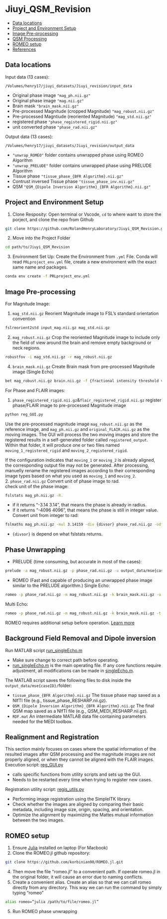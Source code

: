 # Jiuyi_QSM_Revision
- [Data locations](#data-locations)
- [Project and Environment Setup](#project-and-environment-setup)
- [Image Pre-processing](#image-pre-processing)
- [QSM Processing](#qsm-processing)
- [ROMEO setup](#romeo-setup)
- [References](#references)
## Data locations
Input data (13 cases):

`/Volumes/henry17/jiuyi_datasets/Jiuyi_revision/input_data`
- Original phase image `"mag_ph.nii.gz"`
- Original phase image `"mag.nii.gz"`
- Brain mask `"brain_mask.nii.gz"`
- Pre-processed Magnitude (cropped Magnitude) `"mag_robust.nii.gz"`
- Pre-processed Magntiude (reoriented Magnitude) `"mag_std.nii.gz"`
- registered phase `"phase_registered_rigid.nii.gz"`
- unit converted phase `"phase_rad.nii.gz"`

Output data (13 cases):

`/Volumes/henry17/jiuyi_datasets/Jiuyi_revision/output_data`
- `"unwrap_ROMEO"` folder contains unwrapped phase using ROMEO Algorithm
- `"unwrap_PRELUDE"` folder contains unwrapped phase using PRELUDE Algorithm
- Tissue phase `"tissue_phase_{BFR Algorithm}.nii.gz"`
- Contrust inversed Tissue phase `"tissue_phase_inv.nii.gz"`
- QSM `"QSM_{Dipole Inversion Algorithm}_{BFR Algorithm}.nii.gz"`

## Project and Environment Setup
1) Clone Resposity:
Open terminal or Vscode, `cd` to where want to store the porject, and clone the repo from Github
```bash
git clone https://github.com/RolandHenryLaboratory/Jiuyi_QSM_Revision.git
```
2) Move into the Project Folder
```bash
cd path/to/Jiuyi_QSM_Revision
```
3) Environment Set Up:
Create the Environment from `.yml` File. Conda will read `PRLproject_env.yml` file, create a new environment with the exact same name and packages.
```bash
conda env create -f PRLproject_env.yml
```

## Image Pre-processing
For Magnitude Image:
1. `mag_std.nii.gz` Reorient Magnitude image to FSL’s standard orientation convention  
```bash
fslreorient2std input_mag.nii.gz mag_std.nii.gz
```
2. `mag_robust.nii.gz` Crop the reoriented Magnitude image to include only the field of view around the brain and remove empty background or neck regions.  
```bash
robustfov -i mag_std.nii.gz -r mag_robust.nii.gz
```
4. `brain_mask.nii.gz` Create Brain mask from pre-processed Magnitude image (Single Echo)  
```bash
bet mag_robust.nii.gz brain.nii.gz -f {fractional intensity threshold value} -m
```
For Phase and FLAIR images:
1. `phase_registered_rigid.nii.gz`&`flair_registered_rigid.nii.gz` register phase/FLAIR image to pre-processed Magnitude image  
```bash
python reg_GUI.py
```
Use the pre-processed magnitude image `mag_robust.nii.gz` as the reference image, and `mag_ph.nii.gz` and `original_FLAIR.nii.gz` as the moving images.
The GUI will process the two moving images and store the registered results in a self-generated folder called `registered_output`.
Within that folder, it will produce one or two files named `moving_1_registered_rigid` and `moving_2_registered_rigid`.

If the configuration indicates that `moving_1` or `moving_2` is already aligned, the corresponding output file may not be generated.
After processing, manuelly rename the registered images according to their corresponding image types based on what you used as `moving_1` and `moving_2`.  
2. `phase_rad.nii.gz` Convert unit of phase image to rad.  
check unit of the phase image:
```bash
fslstats mag_ph.nii.gz -R.
```
- if it returns “-3.14 3.14”, that means the phase is already in radius.
- If it returns “-4096 4096”, that means the phase is still in integer value.  
Convert unit from integer to rad:
```bash
fslmaths mag_ph.nii.gz -mul 3.14159 -div {divsor} phase_rad.nii.gz -odt float
```
- `{divsor}` is depend on what fslstats returns.  

## Phase Unwrapping
- PRELUDE (time consuming, but accurate in most of the cases):
```bash
prelude -a mag_robust.nii.gz -p phase_rad.nii.gz -u output_data/mse{case ID}/unwrap_PRELUDE/prelude.nii.gz -m brain_mask.nii.gz
```
- ROMEO (Fast and capable of producing an unwrapped phase image similar to the PRELUDE algorithm.)
Single Echo:
```bash
romeo -p phase_rad.nii.gz -m mag_robust.nii.gz -k brain_mask.nii.gz -u -o output_data/mse{case ID}/unwrap_ROMEO
```
Multi Echo:
```bash
romeo -p phase_rad.nii.gz -m mag_robust.nii.gz -k brain_mask.nii.gz -t [TE1, TE2, TE3, … ] -u -o output_data/mse{case ID}/unwrap_ROMEO
```
ROMEO requires additional setup before operation. [Learn more](#romeo-setup)

## Background Field Removal and Dipole inversion
Run MATLAB script [run_singleEcho.m](https://github.com/BruhRelax/Jiuyi_QSM_Revision/blob/main/run_singleEcho.m)
- Make sure change to correct path before operating.
- [run_singleEcho.m](https://github.com/BruhRelax/Jiuyi_QSM_Revision/blob/main/run_singleEcho.m) is the main operating file. If any core functions require adjustment, all modifications can be made in [singleEcho.m](https://github.com/BruhRelax/Jiuyi_QSM_Revision/blob/main/functions/singleEcho.m).

The MATLAB script saves the following files to disk inside the `output_data/mse{caseID}/`folder:
- `tissue_phase_{BFR Algorithm}.nii.gz` The tissue phase map saved as a NIfTI file (e.g., tissue_phase_RESHARP.nii.gz).
- `QSM_{Dipole Inversion Algorithm}_{BFR Algorithm}.nii.gz` The final QSM map saved as a NIfTI file (e.g., QSM_MEDI_RESHARP.nii.gz).
- `RDF.mat` An intermediate MATLAB data file containing parameters needed for the MEDI toolbox.

## Realignment and Registration
This section mainly focuses on cases where the spatial information of the resulted images after QSM processing and the magnitude images are not properly aligned, or when they cannot be aligned with the FLAIR images.  
Execution script: [reg_GUI.py](reg_GUI.py)  
- calls specific functions from utility scripts and sets up the GUI.
- Needs to be restarted every time when trying to register new cases.

Registration utility script: [regis_utils.py](functions/regis_utils.py)  
- Performing image registration using the SimpleITK library.
- Check whether the images are aligned by comparing their basic metadata, including image size, origin, spacing, and orientation.
- Optimize the alignment by maximizing the Mattes mutual information between the two images.  

## ROMEO setup
1. Ensure [Julia](https://julialang.org/) installed on laptop (For Macbook)
2. Clone the ROMEO.jl github repository:
```bash
git clone https://github.com/korbinian90/ROMEO.jl.git
```
4. Then move the file “romeo.jl” to a convenient path. If operate romeo.jl in the original folder, it will cause an error due to naming conflicts.
5. Create a convenient alias. Create an alias so that we can call romeo directly from any directory. This way we can run the command by simply typing “romeo”
```bash
alias romeo=”julia /path/to/file/romeo.jl”
```
5. Run ROMEO phase unwrapping
